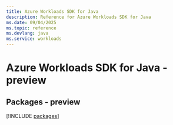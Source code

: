```yaml
---
title: Azure Workloads SDK for Java
description: Reference for Azure Workloads SDK for Java
ms.date: 09/04/2025
ms.topic: reference
ms.devlang: java
ms.service: workloads
---
```

# Azure Workloads SDK for Java - preview
## Packages - preview
[!INCLUDE [packages](workloads-index.md)]